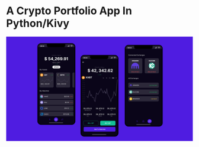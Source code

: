 # **A Crypto Portfolio App In Python/Kivy**
![App Screenshots](/data/cover.png "Fruit and Veg App UI")
